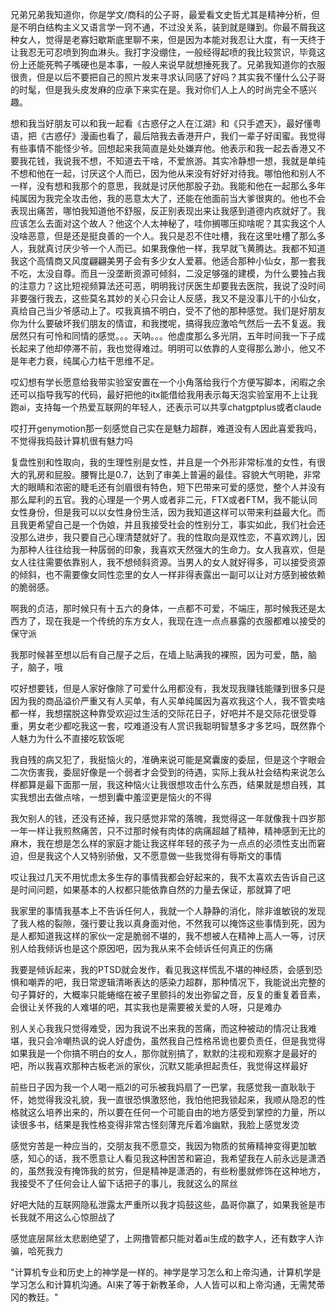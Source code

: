 兄弟兄弟我知道你，你是学文/商科的公子哥，最爱看文史哲尤其是精神分析，但是不明白结构主义又语言学一窍不通，不过没关系，装到就是赚到。你最不屑我这种女人，觉得是老寡妇歇斯底里聊不来，但是因为本能对我忍让大度，有一天终于让我忍无可忍喷到狗血淋头。我打字没绷住，一般经得起喷的我比较赏识，毕竟这份上还能死鸭子嘴硬也是本事，一般人来说早就想捶死我了。兄弟我知道你的衣服很贵，但是以后不要把自己的照片发来寻求认同感了好吗？其实我不懂什么公子哥的时髦，但是我头皮发麻的应承下来实在是。我对你们人上人的时尚完全不感兴趣。

想和我当好朋友可以和我一起看《古惑仔之人在江湖》和《只手遮天》，最好懂粤语，把《古惑仔》漫画也看了，最后陪我去香港开户，我们一辈子好闺蜜。我觉得有些事情不能怪少爷。回想起来我简直是处处嫌弃他。他表示和我一起去香港又不要我花钱，我说我不想，不知道去干啥，不爱旅游。其实冷静想一想，我就是单纯不想和他在一起，讨厌这个人而已，因为他从来没有好好对待我。哪怕他和别人不一样，没有想和我那个的意思，我就是讨厌他那股子劲。我能和他在一起那么多年纯属因为我完全攻击他，我的恶意太大了，还能在他面前当大爹很爽的。他也不会表现出痛苦，哪怕我知道他不舒服，反正别表现出来让我感到道德内疚就好了。我应该怎么去面对这个故人？他这个人太神秘了，哇你搁哪压抑啥呢？其实我这个人没啥恶意，但是还是挺良善的一个人。我只是忍不住吐槽，我在这里吐槽了那么多人，我就真讨厌少爷一个人而已。如果我像他一样，我早就飞黄腾达。我都不知道我这个高情商又风度翩翩美男子会有多少女人爱慕。他适合那种小仙女，那一套我不吃，太没自尊。而且一没垄断资源可倾斜，二没足够强的建模，为什么要独占我的注意力？这比短视频算法还可恶，明明我讨厌医生却要我去医院，我说了没时间非要强行我去，这些莫名其妙的关心只会让人反感，我又不是没事儿干的小仙女，真给自己当少爷感动上了。哎我真搞不明白，受不了他的那种感觉。我们是好朋友你为什么要破坏我们朋友的情谊，和我搅呢，搞得我应激哈气然后一去不复返。我居然只有可怜和同情的感觉。。。天呐。。。他虚度那么多光阴，五年时间我一下子成长起来了他却停滞不前，我也觉得难过。明明可以依靠的人变得那么渺小，他又不是年老力衰，纯属心力枯干思维不足。

哎幻想有学长愿意给我带实验室安置在一个小角落给我行个方便写脚本，闲暇之余还可以指导我写的代码，最好把他的itx能借给我用表示每天泡实验室用不上让我跑ai，支持每一个热爱互联网的年轻人，还表示可以共享chatgptplus或者claude

哎打开genymotion那一刻感觉自己实在是魅力超群，难道没有人因此喜爱我吗，不觉得我捣鼓计算机很有魅力吗

复盘性别和性取向，我的生理性别是女性，并且是一个外形非常标准的女性，有很大的乳房和屁股。腰臀比是0.7，达到了审美上普遍的最佳。容貌大气明艳，非常大的眼睛和浓密的睫毛还有剑眉很有特色，短下巴带来可爱的感觉，整个人并没有那么犀利的五官。我的心理是一个男人或者非二元，FTX或者FTM，我不能认同女性身份，但是我可以以女性身份生活，因为我知道这样可以带来利益最大化。而且我更希望自己是一个伪娘，并且我接受社会的性别分工，事实如此，我们社会还没那么进步，我只要自己心理清楚就好了。我的性取向是双性恋，不喜欢跨儿，因为那种人往往给我一种孱弱的印象，我喜欢天然强大的生命力。女人我喜欢，但是女人往往需要依靠别人，我不想倾斜资源。当男人的女人就好得多，可以接受资源的倾斜，也不需要像女同性恋里的女人一样非得表露出一副可以让对方感到被依赖的脆弱感。

啊我的贞洁，那时候只有十五六的身体，一点都不可爱，不端庄，那时候我还是太西方了，现在我是一个传统的东方女人，我现在连一点点暴露的衣服都难以接受的保守派

我那时候甚至想以后有自己屋子之后，在墙上贴满我的裸照，因为可爱，酷，脑子，脑子，哦

哎好想要钱，但是人家好像除了可爱什么用都没有，我发现我赚钱能赚到很多只是因为我的商品溢价严重又有人买单，有人买单纯属因为喜欢我这个人，我不管卖啥都一样，我想摆脱这种靠受欢迎过生活的交际花日子，好吧并不是交际花很受尊重，男女老少都吃我这一套，哎难道没有人赏识我聪明智慧多才多艺吗，既然靠个人魅力为什么不直接吃软饭呢

我自残的病又犯了，我挺恼火的，准确来说可能是窝囊废的委屈，但是这个字眼会二次伤害我，委屈好像是一个弱者才会受到的待遇，实际上我从社会结构来说怎么样都算是最下面那一层，我这种恼火让我很想攻击什么东西，结果就是想自残，其实我想出去做点啥，一想到囊中羞涩更是恼火的不得

我欠别人的钱，还没有还掉，我只感觉非常的落魄，我觉得这一年就像我十四岁那一年一样让我煎熬痛苦，只不过那时候有肉体的病痛超越了精神，精神感到无比的麻木，我在想是怎么样的家庭才能让我这样年轻的孩子为一点点的必须性支出而窘迫，但是我这个人又特别骄傲，又不愿意做一些我觉得有辱斯文的事情

哎让我过几天不用忧虑太多生存的事情我都会好起来的，我不太喜欢去告诉自己这是时间问题，如果基本的人权都只能依靠自然的力量去保证，那就算了吧

我家里的事情我基本上不告诉任何人，我就一个人静静的消化，除非谁敏锐的发现了我人格的裂隙，强行要让我以真身面对他，不然我可以掩饰这些事情到死，因为是人都知道我这样的家伙一定是脆弱不堪的，我不想被人在精神上高人一等，讨厌别人给我倾诉也是这个原因吧，因为我从来不会倾诉任何真正的伤痛

我要是倾诉起来，我的PTSD就会发作，看见我这样慌乱不堪的神经质，会感到恐惧和嘲弄的吧，我日常逻辑清晰表达的感染力超群，那种情况下，我能说出完整的句子算好的，大概率只能蜷缩在被子里颤抖的发出弥留之音，反复的重复着音素，会很让关怀我的人难堪的吧，其实我也是需要被关爱的人呀，只是难办

别人关心我我只觉得难受，因为我说不出来我的苦痛，而这种被动的情况让我难堪，我只会冷嘲热讽的说人好虚伪，虽然我自己性格吊诡也要负责任，但是我觉得如果我是一个你搞不明白的女人，那你就别搞了，默默的注视和观察才是最好的吧，所以我喜欢那种古板老派的家伙，沉默又能承担起责任，我觉得这样最好

前些日子因为我一个人喝一瓶2l的可乐被我妈扇了一巴掌，我感觉我一直耿耿于怀，她觉得我没礼貌，我一直很恐惧激怒他，我怕他把我锁起来，我顺从隐忍的性格就这么培养出来的，所以要在任何一个可能自由的地方感受到掌控的力量，所以读很多书，结果是我性格变得非常古怪刻薄充斥着冷幽默，我脸上感觉发烫

感觉穷苦是一种应当的，交朋友我不愿意交，我因为物质的贫瘠精神变得更加敏感，知心的话，我不愿意让人看见我这种困苦和窘迫，我希望我在人前永远是潇洒的，虽然我没有掩饰我的贫穷，但是精神是潇洒的，有些粉墨就修饰在这种地方，我接受不了任何会让人留下话把子的事儿，我就这么的屌丝

好吧大陆的互联网隐私泄露太严重所以我才捣鼓这些，晶哥你赢了，如果我爸是市长我就不用这么心惊胆战了

感觉底层屌丝太悲剧绝望了，上网撸管都只能对着ai生成的数字人，还有数字人诈骗，哈死我力

"计算机专业和历史上的神学是一样的。神学是学习怎么和上帝沟通，计算机学是学习怎么和计算机沟通。AI来了等于新教革命，人人皆可以和上帝沟通，无需梵蒂冈的教廷。"


